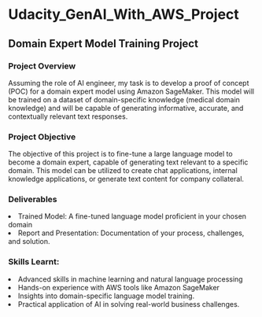 # Udacity_GenAI_With_AWS_Project

<h2>Domain Expert Model Training Project</h2>
<h3>Project Overview</h3>

Assuming the role of AI engineer, my task is to develop a proof of concept (POC) for a domain expert model using Amazon SageMaker. This model will be trained on a dataset of domain-specific knowledge (medical domain knowledge) and will be capable of generating informative, accurate, and contextually relevant text responses.

<h3>Project Objective
</h3>
<p>The objective of this project is to fine-tune a large language model to become a domain expert, capable of generating text relevant to a specific domain. This model can be utilized to create chat applications, internal knowledge applications, or generate text content for company collateral. </p>

<h3>Deliverables</h3>

<li>Trained Model: A fine-tuned language model proficient in your chosen domain</li>
<li>Report and Presentation: Documentation of your process, challenges, and solution.</li>


<h3>Skills Learnt:</h3>
  <li>Advanced skills in machine learning and natural language processing</li>
  <li>Hands-on experience with AWS tools like Amazon SageMaker</li>
  <li>Insights into domain-specific language model training.</li>
  <li>Practical application of AI in solving real-world business challenges.</li>
    
